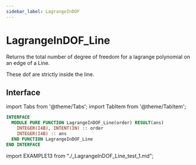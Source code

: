 ```yaml
---
sidebar_label: LagrangeInDOF
---
```


# LagrangeInDOF_Line

Returns the total number of degree of freedom for a lagrange polynomial on an edge of a Line.

These dof are strictly inside the line.

## Interface

import Tabs from '@theme/Tabs';
import TabItem from '@theme/TabItem';

<Tabs>
<TabItem value="interface" label="܀ Interface" default>

```fortran
INTERFACE
  MODULE PURE FUNCTION LagrangeInDOF_Line(order) RESULT(ans)
    INTEGER(I4B), INTENT(IN) :: order
    INTEGER(I4B) :: ans
  END FUNCTION LagrangeInDOF_Line
END INTERFACE
```

</TabItem>

<TabItem value="example" label="️܀ See example">

import EXAMPLE13 from "./_LagrangeInDOF_Line_test_1.md";

<EXAMPLE13 />

</TabItem>

<TabItem value="close" label="↢ ">

</TabItem>
</Tabs>
